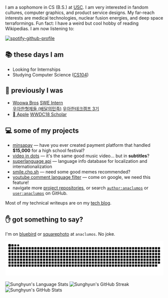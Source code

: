 I am a sophomore in CS (B.S.) at [USC](https://usc.edu). I am very interested in fandom cultures, computer graphics, and product service designs. My far-reach interests are medical technologies, nuclear fusion energies, and deep space terraformings. Fun fact: I have a weird but cool hobby of reading Wikipedias. I am now listening to:

[![spotify-github-profile](https://spotify-github-profile.vercel.app/api/view?uid=2jx4mko981v66glztooajcgbe&cover_image=true&theme=natemoo-re&bar_color=53b14f&bar_color_cover=false)](https://spotify-github-profile.vercel.app/api/view?uid=2jx4mko981v66glztooajcgbe&redirect=true)

## 📚 these days I am

- Looking for Internships
- Studying Computer Science ([CS104](https://bytes.usc.edu/cs104/))

## 🚀 previously I was

- [Woowa Bros](https://en.wikipedia.org/wiki/Baedal_Minjok) [SWE Intern](https://github.com/woowa-techcamp-2020) <br /> [우아한형제들 (배달의민족)](https://woowahan.com) [우아한테크캠프 3기](https://blog.chosunghyun.com/kr-woowa-techcamp-2020/)
- [ Apple](https://en.wikipedia.org/wiki/Apple_Inc.) [WWDC18 Scholar](https://github.com/anaclumos/wwdc18)


## 💻 some of my projects

- [minsapay](https://github.com/minsapay) — have you ever created payment platform that handled **$15,000** for a high school festival?
- [video in dots](https://github.com/anaclumos/video-in-dots) — it's the same good music video… but in **subtitles**?
- [superlanguage api](https://github.com/anaclumos/superlanguage) — language info database for localization and internationalization
- [smile.cho.sh](https://github.com/anaclumos/smile) — need some good memes recommended?
- [youtube comment language filter](https://github.com/anaclumos/yclf) — come on google, we need this feature!
- navigate more [project repositories](https://github.com/anaclumos?tab=repositories), or search [`author:anaclumos`](https://github.com/search?q=author%3Aanaclumos) or [`user:anaclumos`](https://github.com/search?q=user%3Aanaclumos) on GitHub.

Most of my technical writeups are on my [tech blog](https://blog.chosunghyun.com).

## ✋ got something to say?

I'm on [bluebird](https://twitter.com/anaclumos) or [squarephoto](https://instagram.com/anaclumos) at `anaclumos`. No joke.

![Snake Game](https://raw.githubusercontent.com/anaclumos/anaclumos/output/github-contribution-grid-snake.svg)

<img align="center" height="125px" align="right" alt="Sunghyun's Language Stats" src="https://github-readme-stats.vercel.app/api/top-langs/?username=anaclumos&theme=calm&layout=compact&hide_border=true"> <img align="center" height="125px" alt="Sunghyun's GitHub Streak" src="https://github-readme-streak-stats.herokuapp.com/?user=anaclumos&theme=calm&hide_border=true"> <img align="center" height="125px" alt="Sunghyun's GitHub Stats" src="https://github-readme-stats.vercel.app/api?username=anaclumos&show_icons=true&title_color=e07a5f&icon_color=ECAD53&text_color=eacfb4&bg_color=373f51&count_private=true&&hide_rank=true&hide_border=true">
